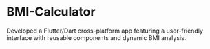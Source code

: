 # BMI-Calculator
Developed a Flutter/Dart cross-platform app featuring a user-friendly interface with  reusable components and dynamic BMI analysis.
